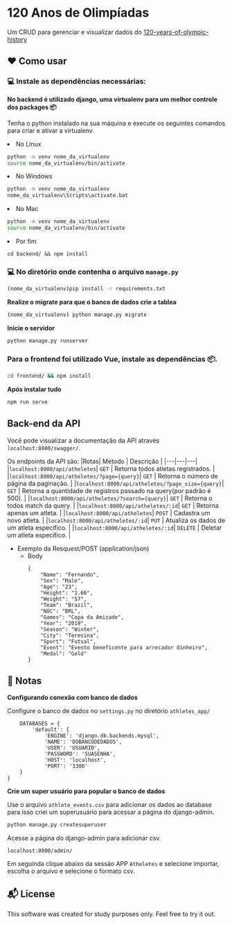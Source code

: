 # 120 Anos de Olimpíadas    

Um CRUD para gerenciar e visualizar dados do [120-years-of-olympic-history](https://www.kaggle.com/heesoo37/120-years-of-olympic-history-athletes-and-results) 

## :heart: Como usar
### :computer: Instale as dependências necessárias:

**No backend é utilizado django, uma virtualenv para um melhor controle dos packages 📦**

Tenha o python instalado na sua máquina e execute os seguintes comandos para criar e ativar a virtualenv.

<li>No Linux

   ```sh
   python -m venv nome_da_virtualenv
   source nome_da_virtualenv/bin/activate
   ```

</li>

<li>No Windows

   ```sh
   python -m venv nome_da_virtualenv
   nome_da_virtualenv\Scripts\activate.bat
   ```

</li>

<li>No Mac
   
   ```sh
   python -m venv nome_da_virtualenv
   source nome_da_virtualenv/bin/activate
   ```

</li>

<li>Por fim

    
    cd backend/ && npm install
    

</li>


### :computer: No diretório onde contenha o arquivo `manage.py`

```sh
(nome_da_virtualenv)pip install -r requirements.txt
```

**Realize o migrate para que o banco de dados crie a tablea**

```sh
(nome_da_virtualenv) python manage.py migrate
```
**Inicie o servidor**

```sh
python manage.py runserver 
```
### Para o frontend foi utilizado Vue, instale as dependências 📦.

```sh
cd frontend/ && npm install
```

**Após instalar tudo**

```sh
npm run serve
```
## Back-end da API

Você pode visualizar a documentação da API através `localhost:8000/swagger/`.

Os endpoints da API são:
|Rotas| Método | Descrição |
|---|---|---|
|`localhost:8000/api/atheletes`| `GET` | Retorna todos atletas registrados. |
|`localhost:8000/api/atheletes/?page={query}`| `GET` | Retorna o número de página da paginação. |
|`localhost:8000/api/atheletes/?page_size={query}`| `GET` | Retorna a quantidade de registros passado na query(por padrão é 500). |
|`localhost:8000/api/atheletes/?search={query}`| `GET` | Retorna o todos match da query. |
|`localhost:8000/api/atheletes/:id`| `GET` | Retorna apenas um atleta. |
|`localhost:8000/api/atheletes`| `POST` | Cadastra um novo atleta. |
|`localhost:8000/api/atheletes/:id`| `PUT` | Atualiza os dados de um atleta específico. |
|`localhost:8000/api/atheletes/:id`| `DELETE` | Deletar um atleta específico. |

+ Exemplo da Resquest/POST (application/json)
    + Body 
        ```text
        {
            "Name": "Fernando",
            "Sex": "Male",
            "Age": "23",
            "Height": "1.66",
            "Weight": "57",
            "Team": "Brazil",
            "NOC": "BRL",
            "Games": "Copa da Amizade",
            "Year": "2019",
            "Season": "Winter",
            "City": "Teresina",
            "Sport": "Futsal",
            "Event": "Evento beneficente para arrecador dinheiro",
            "Medal": "Gold"
        }
        ```

## :notebook: Notas
**Configurando conexão com banco de dados**

Configure o banco de dados no `settings.py` no diretório `athletes_app/`

```text
    DATABASES = {
        'default': {
            'ENGINE': 'django.db.backends.mysql',
            'NAME': 'DOBANCODEDADOS',
            'USER': 'USUARIO',
            'PASSWORD': 'SUASENHA',
            'HOST': 'localhost',
            'PORT': '3306'
    }
}
```

**Crie um super usuário para popular o banco de dados**

Use o arquivo `athlete_events.csv` para adicionar os dados ao database para isso criei um superusuário para acessar a página do django-admin.


```sh
python manage.py createsuperuser
```

Acesse a página do django-admin para adicionar csv.
```text
localhost:8000/admin/
```
Em seguinda clique abaixo da sessão APP `Atheletes` e selecione importar, escolha o arquivo e selecione o formato csv.
## :mailbox_with_mail: License

This software was created for study purposes only. Feel free to try it out.
